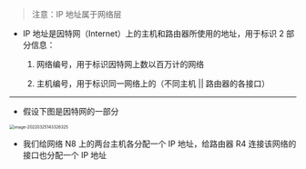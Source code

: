 > 注意：IP 地址属于网络层

- IP 地址是因特网（Internet）上的主机和路由器所使用的地址，用于标识 2 部分信息：

	1. 网络编号，用于标识因特网上数以百万计的网络

	2. 主机编号，用于标识同一网络上的（不同主机 || 路由器的各接口）

---

- 假设下图是因特网的一部分

<img src="https://gitee.com/pj-l/imgs-1/raw/master/image-20220325143326325.png" alt="image-20220325143326325" style="zoom:50%;" />

- 我们给网络 N8 上的两台主机各分配一个 IP 地址，给路由器 R4 连接该网络的接口也分配一个 IP 地址